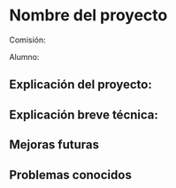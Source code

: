 # Nombre del proyecto

Comisión: 

Alumno:

## Explicación del proyecto:

## Explicación breve técnica:

## Mejoras futuras

## Problemas conocidos